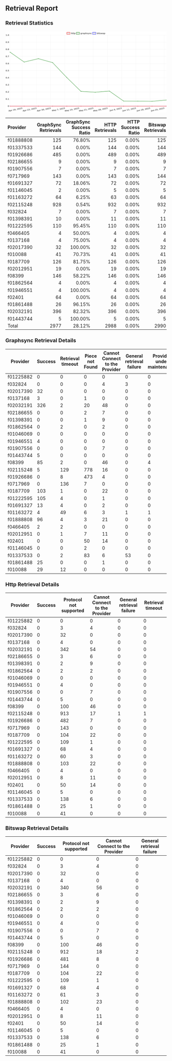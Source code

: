## Retrieval Report
### Retrieval Statistics
<img src="https://raw.githubusercontent.com/data-preservation-programs/filplus-checker-assets/main/filecoin-project/filecoin-plus-large-datasets/issues/1612/1687975685976.png"/>

| Provider  | GraphSync Retrievals | GraphSync Success Ratio | HTTP Retrievals | HTTP Success Ratio | Bitswap Retrievals | Bitswap Success Ratio |
| :-------- | -------------------: | ----------------------: | --------------: | -----------------: | -----------------: | --------------------: |
| f01888808 |                  125 |                  76.80% |             125 |              0.00% |                125 |                 0.00% |
| f01337533 |                  144 |                   0.00% |             144 |              0.00% |                144 |                 0.00% |
| f01926686 |                  485 |                   0.00% |             489 |              0.00% |                489 |                 0.00% |
| f02186655 |                    9 |                   0.00% |               9 |              0.00% |                  9 |                 0.00% |
| f01907556 |                    7 |                   0.00% |               7 |              0.00% |                  7 |                 0.00% |
| f0717969  |                  143 |                   0.00% |             143 |              0.00% |                144 |                 0.00% |
| f01691327 |                   72 |                  18.06% |              72 |              0.00% |                 72 |                 0.00% |
| f01146045 |                    2 |                   0.00% |               5 |              0.00% |                  5 |                 0.00% |
| f01163272 |                   64 |                   6.25% |              63 |              0.00% |                 64 |                 0.00% |
| f02115248 |                  928 |                   0.54% |             932 |              0.00% |                932 |                 0.00% |
| f032824   |                    7 |                   0.00% |               7 |              0.00% |                  7 |                 0.00% |
| f01398391 |                   10 |                   0.00% |              11 |              0.00% |                 11 |                 0.00% |
| f01222595 |                  110 |                  95.45% |             110 |              0.00% |                110 |                 0.00% |
| f0466405  |                    4 |                  50.00% |               4 |              0.00% |                  4 |                 0.00% |
| f0137168  |                    4 |                  75.00% |               4 |              0.00% |                  4 |                 0.00% |
| f02017390 |                   32 |                 100.00% |              32 |              0.00% |                 32 |                 0.00% |
| f010088   |                   41 |                  70.73% |              41 |              0.00% |                 41 |                 0.00% |
| f0187709  |                  126 |                  81.75% |             126 |              0.00% |                126 |                 0.00% |
| f02012951 |                   19 |                   0.00% |              19 |              0.00% |                 19 |                 0.00% |
| f08399    |                  146 |                  58.22% |             146 |              0.00% |                146 |                 0.00% |
| f01862564 |                    4 |                   0.00% |               4 |              0.00% |                  4 |                 0.00% |
| f01946551 |                    4 |                 100.00% |               4 |              0.00% |                  4 |                 0.00% |
| f02401    |                   64 |                   0.00% |              64 |              0.00% |                 64 |                 0.00% |
| f01861488 |                   26 |                  96.15% |              26 |              0.00% |                 26 |                 0.00% |
| f02032191 |                  396 |                  82.32% |             396 |              0.00% |                396 |                 0.00% |
| f01443744 |                    5 |                 100.00% |               5 |              0.00% |                  5 |                 0.00% |
| Total     |                 2977 |                  28.12% |            2988 |              0.00% |               2990 |                 0.00% |

### Graphsync Retrieval Details
| Provider  | Success | Retrieval timeout | Piece not Found | Cannot Connect to the Provider | General retrieval failure | Provider under maintenance | Deal state missing | Retrieval rejected | Unconfirmed block transfer | Retrieval throttled |
| --------- | ------- | ----------------- | --------------- | ------------------------------ | ------------------------- | -------------------------- | ------------------ | ------------------ | -------------------------- | ------------------- |
| f01225882 | 0       | 0                 | 0               | 0                              | 0                         | 0                          | 0                  | 0                  | 0                          | 0                   |
| f032824   | 0       | 0                 | 0               | 4                              | 3                         | 0                          | 0                  | 0                  | 0                          | 0                   |
| f02017390 | 32      | 0                 | 0               | 0                              | 0                         | 0                          | 0                  | 0                  | 0                          | 0                   |
| f0137168  | 3       | 0                 | 1               | 0                              | 0                         | 0                          | 0                  | 0                  | 0                          | 0                   |
| f02032191 | 326     | 2                 | 20              | 48                             | 0                         | 0                          | 0                  | 0                  | 0                          | 0                   |
| f02186655 | 0       | 0                 | 2               | 7                              | 0                         | 0                          | 0                  | 0                  | 0                          | 0                   |
| f01398391 | 0       | 0                 | 1               | 9                              | 0                         | 0                          | 0                  | 0                  | 0                          | 0                   |
| f01862564 | 0       | 2                 | 0               | 2                              | 0                         | 0                          | 0                  | 0                  | 0                          | 0                   |
| f01046069 | 0       | 0                 | 0               | 0                              | 0                         | 0                          | 0                  | 0                  | 0                          | 0                   |
| f01946551 | 4       | 0                 | 0               | 0                              | 0                         | 0                          | 0                  | 0                  | 0                          | 0                   |
| f01907556 | 0       | 0                 | 0               | 7                              | 0                         | 0                          | 0                  | 0                  | 0                          | 0                   |
| f01443744 | 5       | 0                 | 0               | 0                              | 0                         | 0                          | 0                  | 0                  | 0                          | 0                   |
| f08399    | 85      | 2                 | 0               | 46                             | 0                         | 4                          | 0                  | 0                  | 0                          | 9                   |
| f02115248 | 5       | 129               | 778             | 16                             | 0                         | 0                          | 0                  | 0                  | 0                          | 0                   |
| f01926686 | 0       | 8                 | 473             | 4                              | 0                         | 0                          | 0                  | 0                  | 0                          | 0                   |
| f0717969  | 0       | 136               | 7               | 0                              | 0                         | 0                          | 0                  | 0                  | 0                          | 0                   |
| f0187709  | 103     | 1                 | 0               | 22                             | 0                         | 0                          | 0                  | 0                  | 0                          | 0                   |
| f01222595 | 105     | 4                 | 0               | 1                              | 0                         | 0                          | 0                  | 0                  | 0                          | 0                   |
| f01691327 | 13      | 4                 | 0               | 2                              | 0                         | 0                          | 2                  | 51                 | 0                          | 0                   |
| f01163272 | 4       | 49                | 6               | 3                              | 1                         | 1                          | 0                  | 0                  | 0                          | 0                   |
| f01888808 | 96      | 4                 | 3               | 21                             | 0                         | 0                          | 0                  | 0                  | 1                          | 0                   |
| f0466405  | 2       | 2                 | 0               | 0                              | 0                         | 0                          | 0                  | 0                  | 0                          | 0                   |
| f02012951 | 0       | 1                 | 7               | 11                             | 0                         | 0                          | 0                  | 0                  | 0                          | 0                   |
| f02401    | 0       | 0                 | 50              | 14                             | 0                         | 0                          | 0                  | 0                  | 0                          | 0                   |
| f01146045 | 0       | 0                 | 2               | 0                              | 0                         | 0                          | 0                  | 0                  | 0                          | 0                   |
| f01337533 | 0       | 2                 | 83              | 6                              | 53                        | 0                          | 0                  | 0                  | 0                          | 0                   |
| f01861488 | 25      | 0                 | 0               | 1                              | 0                         | 0                          | 0                  | 0                  | 0                          | 0                   |
| f010088   | 29      | 12                | 0               | 0                              | 0                         | 0                          | 0                  | 0                  | 0                          | 0                   |

### Http Retrieval Details
| Provider  | Success | Protocol not supported | Cannot Connect to the Provider | General retrieval failure | Retrieval timeout |
| --------- | ------- | ---------------------- | ------------------------------ | ------------------------- | ----------------- |
| f01225882 | 0       | 0                      | 0                              | 0                         | 0                 |
| f032824   | 0       | 3                      | 4                              | 0                         | 0                 |
| f02017390 | 0       | 32                     | 0                              | 0                         | 0                 |
| f0137168  | 0       | 4                      | 0                              | 0                         | 0                 |
| f02032191 | 0       | 342                    | 54                             | 0                         | 0                 |
| f02186655 | 0       | 3                      | 6                              | 0                         | 0                 |
| f01398391 | 0       | 2                      | 9                              | 0                         | 0                 |
| f01862564 | 0       | 2                      | 2                              | 0                         | 0                 |
| f01046069 | 0       | 0                      | 0                              | 0                         | 0                 |
| f01946551 | 0       | 4                      | 0                              | 0                         | 0                 |
| f01907556 | 0       | 0                      | 7                              | 0                         | 0                 |
| f01443744 | 0       | 5                      | 0                              | 0                         | 0                 |
| f08399    | 0       | 100                    | 46                             | 0                         | 0                 |
| f02115248 | 0       | 913                    | 17                             | 1                         | 1                 |
| f01926686 | 0       | 482                    | 7                              | 0                         | 0                 |
| f0717969  | 0       | 143                    | 0                              | 0                         | 0                 |
| f0187709  | 0       | 104                    | 22                             | 0                         | 0                 |
| f01222595 | 0       | 109                    | 1                              | 0                         | 0                 |
| f01691327 | 0       | 68                     | 4                              | 0                         | 0                 |
| f01163272 | 0       | 60                     | 3                              | 0                         | 0                 |
| f01888808 | 0       | 103                    | 22                             | 0                         | 0                 |
| f0466405  | 0       | 4                      | 0                              | 0                         | 0                 |
| f02012951 | 0       | 8                      | 11                             | 0                         | 0                 |
| f02401    | 0       | 50                     | 14                             | 0                         | 0                 |
| f01146045 | 0       | 5                      | 0                              | 0                         | 0                 |
| f01337533 | 0       | 138                    | 6                              | 0                         | 0                 |
| f01861488 | 0       | 25                     | 1                              | 0                         | 0                 |
| f010088   | 0       | 41                     | 0                              | 0                         | 0                 |

### Bitswap Retrieval Details
| Provider  | Success | Protocol not supported | Cannot Connect to the Provider | General retrieval failure |
| --------- | ------- | ---------------------- | ------------------------------ | ------------------------- |
| f01225882 | 0       | 0                      | 0                              | 0                         |
| f032824   | 0       | 3                      | 4                              | 0                         |
| f02017390 | 0       | 32                     | 0                              | 0                         |
| f0137168  | 0       | 4                      | 0                              | 0                         |
| f02032191 | 0       | 340                    | 56                             | 0                         |
| f02186655 | 0       | 3                      | 6                              | 0                         |
| f01398391 | 0       | 2                      | 9                              | 0                         |
| f01862564 | 0       | 2                      | 2                              | 0                         |
| f01046069 | 0       | 0                      | 0                              | 0                         |
| f01946551 | 0       | 4                      | 0                              | 0                         |
| f01907556 | 0       | 0                      | 7                              | 0                         |
| f01443744 | 0       | 5                      | 0                              | 0                         |
| f08399    | 0       | 100                    | 46                             | 0                         |
| f02115248 | 0       | 912                    | 18                             | 2                         |
| f01926686 | 0       | 481                    | 8                              | 0                         |
| f0717969  | 0       | 144                    | 0                              | 0                         |
| f0187709  | 0       | 104                    | 22                             | 0                         |
| f01222595 | 0       | 109                    | 1                              | 0                         |
| f01691327 | 0       | 68                     | 4                              | 0                         |
| f01163272 | 0       | 61                     | 3                              | 0                         |
| f01888808 | 0       | 102                    | 23                             | 0                         |
| f0466405  | 0       | 4                      | 0                              | 0                         |
| f02012951 | 0       | 8                      | 11                             | 0                         |
| f02401    | 0       | 50                     | 14                             | 0                         |
| f01146045 | 0       | 5                      | 0                              | 0                         |
| f01337533 | 0       | 138                    | 6                              | 0                         |
| f01861488 | 0       | 25                     | 1                              | 0                         |
| f010088   | 0       | 41                     | 0                              | 0                         |
